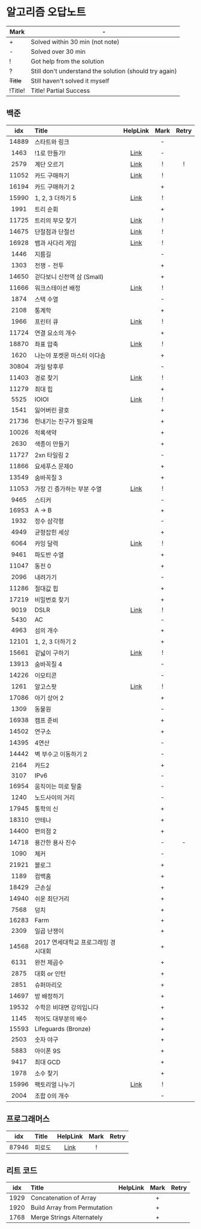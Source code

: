 # 알고리즘 오답노트

| Mark	     | -                                                      |
|-----------|--------------------------------------------------------|
| +	        | Solved within 30 min (not note)                        |
| -         | Solved over 30 min                                     |
| !         | 	Got help from the solution                            |
| ?         | Still don't understand the solution (should try again) |
| ~~Title~~ | 	Still haven't solved it myself                        |
| !Title!   | Title!	Partial Success                                 |

## 백준
|  idx  | Title                 |                                                                                                     HelpLink                                                                                                     | Mark | Retry |
|:-----:|:----------------------|:----------------------------------------------------------------------------------------------------------------------------------------------------------------------------------------------------------------:|:----:|:-----:|
| 14889 | 스타트와 링크               |                                                                                                                                                                                                                  |  -   |       |
| 1463  | !1로 만들기!              |                                                                                [Link](https://www.acmicpc.net/board/view/132733)                                                                                 |  -   |       |
| 2579  | 계단 오르기                |               [Link](https://velog.io/@hyuntall/%EB%B0%B1%EC%A4%80-2579%EB%B2%88-%EA%B3%84%EB%8B%A8-%EC%98%A4%EB%A5%B4%EA%B8%B0-%EB%AC%B8%EC%A0%9C-%ED%92%80%EC%9D%B4-%ED%8C%8C%EC%9D%B4%EC%8D%AC)               |  !   |   !   |
| 11052 | 카드 구매하기               |                                                                                    [Link](https://jyeonnyang2.tistory.com/56)                                                                                    |  !   |       |
| 16194 | 카드 구매하기 2             |                                                                                                                                                                                                                  |  +   |       |
| 15990 | 1, 2, 3 더하기 5         |                                                                                    [Link](https://jdselectron.tistory.com/71)                                                                                    |  !   |       |
| 1991  | 트리 순회                 |                                                                                                                                                                                                                  |  +   |       |
| 11725 | 트리의 부모 찾기             |                                   [Link](https://pottatt0.tistory.com/entry/%EB%B0%B1%EC%A4%80-11725-python-%ED%8A%B8%EB%A6%AC%EC%9D%98-%EB%B6%80%EB%AA%A8-%EC%B0%BE%EA%B8%B0)                                   |  !   |       |
| 14675 | 단절점과 단절선              |                                [Link](https://littlesam95.tistory.com/entry/BOJGold-5-%EB%B0%B1%EC%A4%80-14675-%EB%8B%A8%EC%A0%88%EC%A0%90%EA%B3%BC-%EB%8B%A8%EC%A0%88%EC%84%A0C)                                |  !   |       |
| 16928 | 뱀과 사다리 게임             |                                                                                    [Link](https://data-flower.tistory.com/82)                                                                                    |  !   |       |
| 1446  | 지름길                   |                                                                                                                                                                                                                  |  -   |       |
| 1303  | 전쟁 - 전투               |                                                                                                                                                                                                                  |  +   |       |
| 14650 | 걷다보니 신천역 삼 (Small)    |                                                                                                                                                                                                                  |  +   |       |
| 11666 | 워크스테이션 배정             |                                          [Link](https://youngmon.tistory.com/entry/BOJ-11666-%EC%9B%8C%ED%81%AC%EC%8A%A4%ED%85%8C%EC%9D%B4%EC%85%98-%EB%B0%B0%EC%A0%95)                                          |  !   |       |
| 1874  | 스택 수열                 |                                                                                                                                                                                                                  |  -   |       |
| 2108  | 통계학                   |                                                                                                                                                                                                                  |  +   |       |
| 1966  | 프린터 큐                 |                                                                                      [Link](https://116116.tistory.com/36)                                                                                       |  !   |       |
| 11724 | 연결 요소의 개수             |                                                                                                                                                                                                                  |  +   |       |
| 18870 | 좌표 압축                 |                                             [Link](https://velog.io/@zinu/%EB%B0%B1%EC%A4%80-18870-%EC%A2%8C%ED%91%9C-%EC%95%95%EC%B6%95%ED%8C%8C%EC%9D%B4%EC%8D%AC)                                             |  !   |       |
| 1620  | 나는야 포켓몬 마스터 이다솜       |                                                                                                                                                                                                                  |  +   |       |
| 30804 | 과일 탕후루                |                                                                                                                                                                                                                  |  -   |       |
| 11403 | 경로 찾기                 |                                                                                   [Link](https://whitehairhan.tistory.com/333)                                                                                   |  !   |       |
| 11279 | 최대 힙                  |                                                                                                                                                                                                                  |  +   |       |
| 5525  | IOIOI                 |                                                                                    [Link](https://black-hair.tistory.com/135)                                                                                    |  !   |       |
| 1541  | 잃어버린 괄호               |                                                                                                                                                                                                                  |  +   |       |
| 21736 | 헌내기는 친구가 필요해          |                                                                                                                                                                                                                  |  +   |       |
| 10026 | 적록색약                  |                                                                                                                                                                                                                  |  +   |       |
| 2630  | 색종이 만들기               |                                                                                                                                                                                                                  |  +   |       |
| 11727 | 2xn 타일링 2             |                                                                                                                                                                                                                  |  -   |       |
| 11866 | 요세푸스 문제0              |                                                                                                                                                                                                                  |  +   |       |
| 13549 | 숨바꼭질 3                |                                                                                                                                                                                                                  |  +   |       |
| 11053 | 가장 긴 증가하는 부분 수열       | [Link](https://thingjin.tistory.com/entry/%EB%B0%B1%EC%A4%80-11053%EB%B2%88-%EA%B0%80%EC%9E%A5-%EA%B8%B4-%EC%A6%9D%EA%B0%80%ED%95%98%EB%8A%94-%EB%B6%80%EB%B6%84-%EC%88%98%EC%97%B4-%ED%8C%8C%EC%9D%B4%EC%8D%AC) |  !   |       |
| 9465  | 스티커                   |                                                                                                                                                                                                                  |  -   |       |
| 16953 | A -> B                |                                                                                                                                                                                                                  |  +   |       |
| 1932  | 정수 삼각형                |                                                                                                                                                                                                                  |  -   |       |
| 4949  | 균형잡힌 세상               |                                                                                                                                                                                                                  |  +   |       |
| 6064  | 카잉 달력                 |                                                                                     [Link](https://ji-gwang.tistory.com/249)                                                                                     |  !   |       |
| 9461  | 파도반 수열                |                                                                                                                                                                                                                  |  +   |       |
| 11047 | 동전 0                  |                                                                                                                                                                                                                  |  +   |       |
| 2096  | 내려가기                  |                                                                                                                                                                                                                  |  -   |       |
| 11286 | 절대값 힙                 |                                                                                                                                                                                                                  |  +   |       |
| 17219 | 비밀번호 찾기               |                                                                                                                                                                                                                  |  +   |       |
| 9019  | DSLR                  |                                                      [Link](https://velog.io/@hamsangjin/%EB%B0%B1%EC%A4%80-9019%EB%B2%88-DSLR-%ED%8C%8C%EC%9D%B4%EC%8D%AC)                                                      |  !   |       |
| 5430  | AC                    |                                                                                                                                                                                                                  |  -   |       |
| 4963  | 섬의 개수                 |                                                                                                                                                                                                                  |  +   |       |
| 12101 | 1, 2, 3 더하기 2         |                                                                                                                                                                                                                  |  +   |       |
| 15661 | 겉넓이 구하기               |                                                                                     [Link](https://edder773.tistory.com/80)                                                                                      |  !   |       |
| 13913 | 숨바꼭질 4                |                                                                                                                                                                                                                  |  -   |       |
| 14226 | 이모티콘                  |                                                                                                                                                                                                                  |  -   |       |
| 1261  | 알고스팟                  |                                                                                    [Link](https://nicotina04.tistory.com/168)                                                                                    |  !   |       |
| 17086 | 아기 상어 2               |                                                                                                                                                                                                                  |  +   |       |
| 1309  | 동물원                   |                                                                                                                                                                                                                  |  -   |       |
| 16938 | 캠프 준비                 |                                                                                                                                                                                                                  |  +   |       |
| 14502 | 연구소                   |                                                                                                                                                                                                                  |  +   |       |
| 14395 | 4연산                   |                                                                                                                                                                                                                  |  -   |       |
| 14442 | 벽 부수고 이동하기 2          |                                                                                                                                                                                                                  |  -   |       |
| 2164  | 카드2                   |                                                                                                                                                                                                                  |  +   |       |
| 3107  | IPv6                  |                                                                                                                                                                                                                  |  -   |       |
| 16954 | 움직이는 미로 탈출            |                                                                                                                                                                                                                  |  -   |       |
| 1240  | 노드사이의 거리              |                                                                                                                                                                                                                  |  -   |       |
| 17945 | 통학의 신                 |                                                                                                                                                                                                                  |  +   |       |
| 18310 | 안테나                   |                                                                                                                                                                                                                  |  +   |       |
| 14400 | 편의점 2                 |                                                                                                                                                                                                                  |  +   |       |
| 14718 | 용간한 용사 진수             |                                                                                                                                                                                                                  |  -   |   -   |
| 1090  | 체커                    |                                                                                                                                                                                                                  |  -   |       |
| 21921 | 블로그                   |                                                                                                                                                                                                                  |  +   |       |
| 1189  | 컴백홈                   |                                                                                                                                                                                                                  |  +   |       |
| 18429 | 근손실                   |                                                                                                                                                                                                                  |  +   |       |
| 14940 | 쉬운 최단거리               |                                                                                                                                                                                                                  |  +   |       |
| 7568  | 덩치                    |                                                                                                                                                                                                                  |  +   |       |
| 16283 | Farm                  |                                                                                                                                                                                                                  |  +   |       |
| 2309  | 일곱 난쟁이                |                                                                                                                                                                                                                  |  +   |       |
| 14568 | 2017 연세대학교 프로그래밍 경시대회 |                                                                                                                                                                                                                  |  +   |       |
| 6131  | 완전 제곱수                |                                                                                                                                                                                                                  |  +   |       |
| 2875  | 대회 or 인턴              |                                                                                                                                                                                                                  |  +   |       |
| 2851  | 슈퍼마리오                 |                                                                                                                                                                                                                  |  +   |       |
| 14697 | 방 배정하기                |                                                                                                                                                                                                                  |  +   |       |
| 19532 | 수학은 비대면 강의입니다         |                                                                                                                                                                                                                  |  +   |       |
| 1145  | 적어도 대부분의 배수           |                                                                                                                                                                                                                  |  +   |       |
| 15593 | Lifeguards (Bronze)   |                                                                                                                                                                                                                  |  +   |       |
| 2503  | 숫자 야구                 |                                                                                                                                                                                                                  |  +   |       |
| 5883  | 아이폰 9S                |                                                                                                                                                                                                                  |  +   |       |
| 9417  | 최대 GCD                |                                                                                                                                                                                                                  |  +   |       |
| 1978  | 소수 찾기                 |                                                                                                                                                                                                                  |  +   |       |
| 15996 | 팩토리얼 나누기              |                                                                          [Link](https://ind2x.github.io/posts/factorial_factorization/)                                                                          |  !   |       |
| 2004  | 조합 0의 개수              |                                                                                                                                                                                                                  |  -   |       |

## 프로그래머스

|  idx  | Title |                         HelpLink                         | Mark | Retry |
|:-----:|:------|:--------------------------------------------------------:|:----:|:-----:|
| 87946 | 피로도   | [Link](https://school.programmers.co.kr/questions/47400) |  !   |       |

## 리트 코드
| idx  | Title                        | HelpLink | Mark | Retry |
|:----:|:-----------------------------|:--------:|:----:|:-----:|
| 1929 | Concatenation of Array       |          |  +   |       | 
| 1920 | Build Array from Permutation |          |  +   |       |
| 1768 | Merge Strings Alternately    |          |  +   |       |